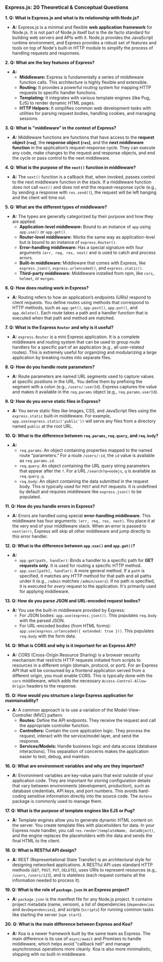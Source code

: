 ### **Express.js: 20 Theoretical & Conceptual Questions**

**1. Q: What is Express.js and what is its relationship with Node.js?**
*   **A:** Express.js is a minimal and flexible **web application framework** for Node.js. It is not part of Node.js itself but is the de facto standard for building web servers and APIs with it. Node.js provides the JavaScript runtime environment, and Express provides a robust set of features and tools on top of Node's built-in HTTP module to simplify the process of handling requests and responses.

**2. Q: What are the key features of Express?**
*   **A:**
    *   **Middleware:** Express is fundamentally a series of middleware function calls. This architecture is highly flexible and extensible.
    *   **Routing:** It provides a powerful routing system for mapping HTTP requests to specific handler functions.
    *   **Templating:** It integrates with various template engines (like Pug, EJS) to render dynamic HTML pages.
    *   **HTTP Helpers:** It simplifies common web development tasks with utilities for parsing request bodies, handling cookies, and managing sessions.

**3. Q: What is "middleware" in the context of Express?**
*   **A:** Middleware functions are functions that have access to the **request object (`req`)**, the **response object (`res`)**, and the **next middleware function** in the application’s request-response cycle. They can execute any code, make changes to the request and response objects, and end the cycle or pass control to the next middleware.

**4. Q: What is the purpose of the `next()` function in middleware?**
*   **A:** The `next()` function is a callback that, when invoked, passes control to the next middleware function in the stack. If a middleware function does not call `next()` and does not end the request-response cycle (e.g., by sending a response with `res.send()`), the request will be left hanging and the client will time out.

**5. Q: What are the different types of middleware?**
*   **A:** The types are generally categorized by their purpose and how they are applied:
    *   **Application-level middleware:** Bound to an instance of `app` using `app.use()` or `app.get()`.
    *   **Router-level middleware:** Works the same way as application-level but is bound to an instance of `express.Router()`.
    *   **Error-handling middleware:** Has a special signature with four arguments `(err, req, res, next)` and is used to catch and process errors.
    *   **Built-in middleware:** Middleware that comes with Express, like `express.json()`, `express.urlencoded()`, and `express.static()`.
    *   **Third-party middleware:** Middleware installed from npm, like `cors`, `helmet`, or `morgan`.

**6. Q: How does routing work in Express?**
*   **A:** Routing refers to how an application’s endpoints (URIs) respond to client requests. You define routes using methods that correspond to HTTP methods, such as `app.get()`, `app.post()`, `app.put()`, and `app.delete()`. Each route takes a path and a handler function that is executed when that path and method are matched.

**7. Q: What is the Express `Router` and why is it useful?**
*   **A:** `express.Router` is a mini Express application. It is a complete middleware and routing system that can be used to group route handlers for a specific part of an application (e.g., all user-related routes). This is extremely useful for organizing and modularizing a large application by breaking routes into separate files.

**8. Q: How do you handle route parameters?**
*   **A:** Route parameters are named URL segments used to capture values at specific positions in the URL. You define them by prefixing the segment with a colon (e.g., `/users/:userId`). Express captures the value and makes it available in the `req.params` object (e.g., `req.params.userId`).

**9. Q: How do you serve static files in Express?**
*   **A:** You serve static files like images, CSS, and JavaScript files using the `express.static` built-in middleware. For example, `app.use(express.static('public'))` will serve any files from a directory named `public` at the root URL.

**10. Q: What is the difference between `req.params`, `req.query`, and `req.body`?**
*   **A:**
    *   `req.params`: An object containing properties mapped to the named route "parameters." For a route `/users/:id`, the `id` value is available as `req.params.id`.
    *   `req.query`: An object containing the URL query string parameters that appear after the `?`. For a URL `/search?q=nodejs`, `q` is available as `req.query.q`.
    *   `req.body`: An object containing the data submitted in the request body. This is typically used for `POST` and `PUT` requests. It is undefined by default and requires middleware like `express.json()` to be populated.

**11. Q: How do you handle errors in Express?**
*   **A:** Errors are handled using special **error-handling middleware**. This middleware has four arguments: `(err, req, res, next)`. You place it at the very end of your middleware stack. When an error is passed to `next(err)`, Express will skip all other middleware and jump directly to this error handler.

**12. Q: What is the difference between `app.use()` and `app.get()`?**
*   **A:**
    *   `app.get(path, handler)`: Binds a handler to a specific path for **GET requests only**. It is used for routing a specific HTTP method.
    *   `app.use([path], handler)`: A more general method. If a `path` is specified, it matches any HTTP method for that path and all paths under it (e.g., `/admin` matches `/admin/users`). If no path is specified, it is executed for *every* request to the application. It's primarily used for applying middleware.

**13. Q: How do you parse JSON and URL-encoded request bodies?**
*   **A:** You use the built-in middleware provided by Express:
    *   For JSON bodies: `app.use(express.json())`. This populates `req.body` with the parsed JSON.
    *   For URL-encoded bodies (from HTML forms): `app.use(express.urlencoded({ extended: true }))`. This populates `req.body` with the form data.

**14. Q: What is CORS and why is it important for an Express API?**
*   **A:** CORS (Cross-Origin Resource Sharing) is a browser security mechanism that restricts HTTP requests initiated from scripts to resources in a different origin (domain, protocol, or port). For an Express API that will be consumed by a frontend application served from a different origin, you must enable CORS. This is typically done with the `cors` middleware, which adds the necessary `Access-Control-Allow-Origin` headers to the response.

**15. Q: How would you structure a large Express application for maintainability?**
*   **A:** A common approach is to use a variation of the Model-View-Controller (MVC) pattern:
    *   **Routes:** Define the API endpoints. They receive the request and call the appropriate controller function.
    *   **Controllers:** Contain the core application logic. They process the request, interact with the service/model layer, and send the response.
    *   **Services/Models:** Handle business logic and data access (database interactions).
    This separation of concerns makes the application easier to test, debug, and maintain.

**16. Q: What are environment variables and why are they important?**
*   **A:** Environment variables are key-value pairs that exist outside of your application code. They are important for storing configuration details that vary between environments (development, production), such as database credentials, API keys, and port numbers. This avoids hard-coding sensitive information directly into the source code. The `dotenv` package is commonly used to manage them.

**17. Q: What is the purpose of template engines like EJS or Pug?**
*   **A:** Template engines allow you to generate dynamic HTML content on the server. You create template files with placeholders for data. In your Express route handler, you call `res.render(templateName, dataObject)`, and the engine replaces the placeholders with the data and sends the final HTML to the client.

**18. Q: What is RESTful API design?**
*   **A:** REST (Representational State Transfer) is an architectural style for designing networked applications. A RESTful API uses standard HTTP methods (`GET`, `POST`, `PUT`, `DELETE`), uses URIs to represent resources (e.g., `/users`, `/users/123`), and is stateless (each request contains all the information needed to process it).

**19. Q: What is the role of `package.json` in an Express project?**
*   **A:** `package.json` is the manifest file for any Node.js project. It contains project metadata (name, version), a list of dependencies (`dependencies` and `devDependencies`), and scripts (`scripts`) for running common tasks like starting the server (`npm start`).

**20. Q: What is the main difference between Express and Koa?**
*   **A:** Koa is a newer framework built by the same team as Express. The main difference is its use of `async/await` and Promises to handle middleware, which helps avoid "callback hell" and manage asynchronous operations more cleanly. Koa is also more minimalistic, shipping with no built-in middleware.